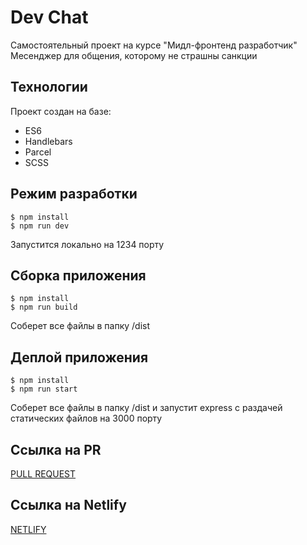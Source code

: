 # Dev Chat
Самостоятельный проект на курсе "Мидл-фронтенд разработчик"
Месенджер для общения, которому не страшны санкции

## Технологии
Проект создан на базе:

- ES6
- Handlebars
- Parcel
- SCSS

## Режим разработки
```
$ npm install
$ npm run dev
```
Запустится локально на 1234 порту

## Сборка приложения
```
$ npm install
$ npm run build
```
Соберет все файлы в папку /dist

## Деплой приложения
```
$ npm install
$ npm run start
```
Соберет все файлы в папку /dist и запустит express с раздачей статических файлов на 3000 порту

## Ссылка на PR
[PULL REQUEST](https://github.com/bestia21v/middle.messenger.praktikum.yandex/pull/1)

## Ссылка на Netlify
[NETLIFY](https://stately-zuccutto-6139b6.netlify.app/)
